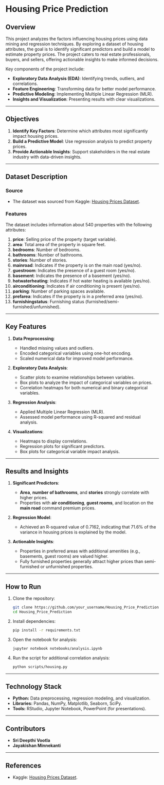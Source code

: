 # Housing Price Prediction

## Overview

This project analyzes the factors influencing housing prices using data mining and regression techniques. By exploring a dataset of housing attributes, the goal is to identify significant predictors and build a model to estimate property prices. The project caters to real estate professionals, buyers, and sellers, offering actionable insights to make informed decisions.

Key components of the project include:
- **Exploratory Data Analysis (EDA)**: Identifying trends, outliers, and correlations.
- **Feature Engineering**: Transforming data for better model performance.
- **Predictive Modeling**: Implementing Multiple Linear Regression (MLR).
- **Insights and Visualization**: Presenting results with clear visualizations.

---

## Objectives

1. **Identify Key Factors**: Determine which attributes most significantly impact housing prices.
2. **Build a Predictive Model**: Use regression analysis to predict property prices.
3. **Provide Actionable Insights**: Support stakeholders in the real estate industry with data-driven insights.

---

## Dataset Description

### Source
- The dataset was sourced from Kaggle: [Housing Prices Dataset](https://www.kaggle.com/datasets/yasserh/housing-prices-dataset).

### Features
The dataset includes information about 540 properties with the following attributes:
1. **price**: Selling price of the property (target variable).
2. **area**: Total area of the property in square feet.
3. **bedrooms**: Number of bedrooms.
4. **bathrooms**: Number of bathrooms.
5. **stories**: Number of stories.
6. **mainroad**: Indicates if the property is on the main road (yes/no).
7. **guestroom**: Indicates the presence of a guest room (yes/no).
8. **basement**: Indicates the presence of a basement (yes/no).
9. **hotwaterheating**: Indicates if hot water heating is available (yes/no).
10. **airconditioning**: Indicates if air conditioning is present (yes/no).
11. **parking**: Number of parking spaces available.
12. **prefarea**: Indicates if the property is in a preferred area (yes/no).
13. **furnishingstatus**: Furnishing status (furnished/semi-furnished/unfurnished).

---

## Key Features

1. **Data Preprocessing**:
   - Handled missing values and outliers.
   - Encoded categorical variables using one-hot encoding.
   - Scaled numerical data for improved model performance.

2. **Exploratory Data Analysis**:
   - Scatter plots to examine relationships between variables.
   - Box plots to analyze the impact of categorical variables on prices.
   - Correlation heatmaps for both numerical and binary categorical variables.

3. **Regression Analysis**:
   - Applied Multiple Linear Regression (MLR).
   - Assessed model performance using R-squared and residual analysis.

4. **Visualizations**:
   - Heatmaps to display correlations.
   - Regression plots for significant predictors.
   - Box plots for categorical variable impact analysis.

---

## Results and Insights

1. **Significant Predictors**:
   - **Area**, **number of bathrooms**, and **stories** strongly correlate with higher prices.
   - Properties with **air conditioning**, **guest rooms**, and location on the **main road** command premium prices.

2. **Regression Model**:
   - Achieved an R-squared value of 0.7162, indicating that 71.6% of the variance in housing prices is explained by the model.

3. **Actionable Insights**:
   - Properties in preferred areas with additional amenities (e.g., basements, guest rooms) are valued higher.
   - Fully furnished properties generally attract higher prices than semi-furnished or unfurnished properties.

---

## How to Run

1. Clone the repository:
   ```bash
   git clone https://github.com/your_username/Housing_Price_Prediction.git
   cd Housing_Price_Prediction

2. Install dependencies:
   ```bash
   pip install -r requirements.txt

3. Open the notebook for analysis:
   ```bash
   jupyter notebook notebooks/analysis.ipynb

4. Run the script for additional correlation analysis:
   ```bash
   python scripts/housing.py

---

## Technology Stack
- **Python:** Data preprocessing, regression modeling, and visualization.
- **Libraries:** Pandas, NumPy, Matplotlib, Seaborn, SciPy.
- **Tools:** RStudio, Jupyter Notebook, PowerPoint (for presentations).

---

## Contributors
- **Sri Deepthi Vootla**
- **Jayakishan Minnekanti**

---

## References
- Kaggle: [Housing Prices Dataset](https://www.kaggle.com/datasets/yasserh/housing-prices-dataset).
